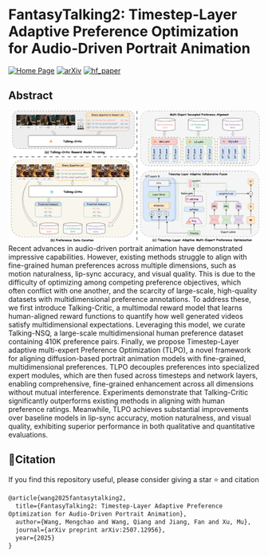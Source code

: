 # FantasyTalking2: Timestep-Layer Adaptive Preference Optimization for Audio-Driven Portrait Animation
[![Home Page](https://img.shields.io/badge/Project-FantasyTalking2-blue.svg)](https://fantasy-amap.github.io/fantasy-talking2/)
[![arXiv](https://img.shields.io/badge/Arxiv-2507.12956-b31b1b.svg?logo=arXiv)](https://arxiv.org/abs/2507.12956)
[![hf_paper](https://img.shields.io/badge/🤗-FantasyTalking2-red.svg)](https://huggingface.co/papers/2507.12956)

## Abstract
![架构图](./assert/架构图2.png)
Recent advances in audio-driven portrait animation have demonstrated impressive capabilities. However, existing methods struggle to align with fine-grained human preferences across multiple dimensions, such as motion naturalness, lip-sync accuracy, and visual quality. This is due to the difficulty of optimizing among competing preference objectives, which often conflict with one another, and the scarcity of large-scale, high-quality datasets with multidimensional preference annotations. To address these, we first introduce Talking-Critic, a multimodal reward model that learns human-aligned reward functions to quantify how well generated videos satisfy multidimensional expectations. Leveraging this model, we curate Talking-NSQ, a large-scale multidimensional human preference dataset containing 410K preference pairs. Finally, we propose Timestep-Layer adaptive multi-expert Preference Optimization (TLPO), a novel framework for aligning diffusion-based portrait animation models with fine-grained, multidimensional preferences. TLPO decouples preferences into specialized expert modules, which are then fused across timesteps and network layers, enabling comprehensive, fine-grained enhancement across all dimensions without mutual interference. Experiments demonstrate that Talking-Critic significantly outperforms existing methods in aligning with human preference ratings. Meanwhile, TLPO achieves substantial improvements over baseline models in lip-sync accuracy, motion naturalness, and visual quality, exhibiting superior performance in both qualitative and quantitative evaluations.

## 🔗Citation
If you find this repository useful, please consider giving a star ⭐ and citation
```
@article{wang2025fantasytalking2,
  title={FantasyTalking2: Timestep-Layer Adaptive Preference Optimization for Audio-Driven Portrait Animation},
  author={Wang, Mengchao and Wang, Qiang and Jiang, Fan and Xu, Mu},
  journal={arXiv preprint arXiv:2507.12956},
  year={2025}
}
```
